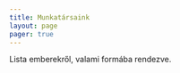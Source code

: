 ```yaml
---
title: Munkatársaink
layout: page 
pager: true 
---
```


Lista emberekről, valami formába rendezve.


